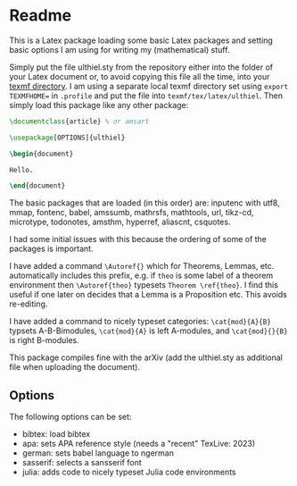# Readme

This is a Latex package loading some basic Latex packages and setting basic options I am using for writing my (mathematical) stuff. 

Simply put the file ulthiel.sty from the repository either into the folder of your Latex document or, to avoid copying this file all the time, into your [texmf directory](https://www.ugr.es/~ftorralbo/blog/programming/local-texmf/). I am using a separate local texmf directory set using `export TEXMFHOME=` in `.profile` and put the file into `texmf/tex/latex/ulthiel`. Then simply load this package like any other package:

```latex
\documentclass{article} % or amsart 

\usepackage[OPTIONS]{ulthiel}

\begin{document}

Hello.

\end{document}
```

The basic packages that are loaded (in this order) are: inputenc with utf8, mmap, fontenc, babel, amssumb, mathrsfs, mathtools, url, tikz-cd, microtype, todonotes, amsthm, hyperref, aliascnt, csquotes. 

I had some initial issues with this because the ordering of some of the packages is important. 

I have added a command `\Autoref{}` which for Theorems, Lemmas, etc. automatically includes this prefix, e.g. if `theo` is some label of a theorem environment then `\Autoref{theo}` typesets `Theorem \ref{theo}`. I find this useful if one later on decides that a Lemma is a Proposition etc. This avoids re-editing.

I have added a command to nicely typeset categories: `\cat{mod}{A}{B}` typsets A-B-Bimodules, `\cat{mod}{A}` is left A-modules, and `\cat{mod}{}{B}` is right B-modules.

This package compiles fine with the arXiv (add the ulthiel.sty as additional file when uploading the document).

## Options

The following options can be set:

* bibtex: load bibtex
* apa: sets APA reference style (needs a "recent" TexLive: 2023)
* german: sets babel language to ngerman
* sasserif: selects a sansserif font
* julia: adds code to nicely typeset Julia code environments